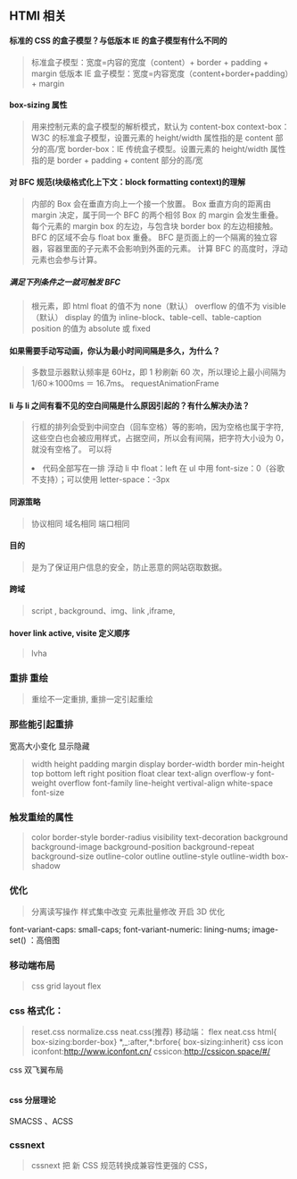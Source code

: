 ## HTMl 相关

#### 标准的 CSS 的盒子模型？与低版本 IE 的盒子模型有什么不同的

> 标准盒子模型：宽度=内容的宽度（content）+ border + padding + margin
> 低版本 IE 盒子模型：宽度=内容宽度（content+border+padding）+ margin

#### box-sizing 属性

> 用来控制元素的盒子模型的解析模式，默认为 content-box
> context-box：W3C 的标准盒子模型，设置元素的 height/width 属性指的是 content 部分的高/宽
> border-box：IE 传统盒子模型。设置元素的 height/width 属性指的是 border + padding + content 部分的高/宽

#### 对 BFC 规范(块级格式化上下文：block formatting context)的理解

> 内部的 Box 会在垂直方向上一个接一个放置。
> Box 垂直方向的距离由 margin 决定，属于同一个 BFC 的两个相邻 Box 的 margin 会发生重叠。
> 每个元素的 margin box 的左边，与包含块 border box 的左边相接触。
> BFC 的区域不会与 float box 重叠。
> BFC 是页面上的一个隔离的独立容器，容器里面的子元素不会影响到外面的元素。
> 计算 BFC 的高度时，浮动元素也会参与计算。

##### 满足下列条件之一就可触发 BFC

> 根元素，即 html
> float 的值不为 none（默认）
> overflow 的值不为 visible（默认）
> display 的值为 inline-block、table-cell、table-caption
> position 的值为 absolute 或 fixed

#### 如果需要手动写动画，你认为最小时间间隔是多久，为什么？

> 多数显示器默认频率是 60Hz，即 1 秒刷新 60 次，所以理论上最小间隔为 1/60＊1000ms ＝ 16.7ms。
> requestAnimationFrame

#### li 与 li 之间有看不见的空白间隔是什么原因引起的？有什么解决办法？

> 行框的排列会受到中间空白（回车空格）等的影响，因为空格也属于字符,这些空白也会被应用样式，占据空间，所以会有间隔，把字符大小设为 0，就没有空格了。
> 可以将<li>代码全部写在一排
> 浮动 li 中 float：left
> 在 ul 中用 font-size：0（谷歌不支持）；可以使用 letter-space：-3px

#### 同源策略

> 协议相同
> 域名相同
> 端口相同

#### 目的

> 是为了保证用户信息的安全，防止恶意的网站窃取数据。

#### 跨域

> script , background、img、link ,iframe,

#### hover link active, visite 定义顺序

> lvha

### 重排 重绘

> 重绘不一定重排, 重排一定引起重绘

### 那些能引起重排

宽高大小变化 显示隐藏

> width
> height
> padding
> margin
> display
> border-width
> border
> min-height
> top
> bottom
> left
> right
> position
> float
> clear
> text-align
> overflow-y
> font-weight
> overflow
> font-family
> line-height
> vertival-align
> white-space
> font-size

### 触发重绘的属性

> color
> border-style
> border-radius
> visibility
> text-decoration
> background
> background-image
> background-position
> background-repeat
> background-size
> outline-color
> outline
> outline-style
> outline-width
> box-shadow

### 优化

> 分离读写操作
> 样式集中改变
> 元素批量修改
> 开启 3D 优化

font-variant-caps: small-caps;
font-variant-numeric: lining-nums;
image-set() ：高倍图

### 移动端布局

> css grid layout flex

### css 格式化：

> reset.css normalize.css neat.css(推荐)
> 移动端：
> flex
> neat.css
> html{ box-sizing:border-box}
> \*,\_:after,\*:brfore{ box-sizing:inherit}
> css icon  
>  iconfont:http://www.iconfont.cn/
> cssicon:http://cssicon.space/#/

css 双飞翼布局

```javascript
```

#### css 分层理论

SMACSS 、ACSS

### cssnext

> cssnext 把 新 CSS 规范转换成兼容性更强的 CSS，
